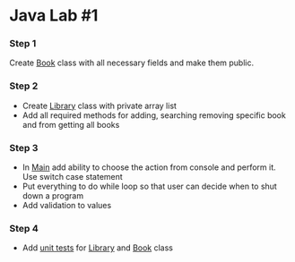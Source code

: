 # Java Lab #1

### Step 1

Create [Book](./src/main/java/org/lab/Book.java) class with all necessary fields and make them public.

### Step 2

- Create [Library](./src/main/java/org/lab/Library.java) class with private array list
- Add all required methods for adding, searching removing specific book and from getting all books
  
### Step 3

- In [Main](./src/main/java/org/lab/Main.java) add ability to choose the action from console and perform it. Use switch case statement
- Put everything to do while loop so that user can decide when to shut down a program
- Add validation to values
  
### Step 4

- Add [unit tests](./src/test/java/org/lab/testing) for [Library](./src/main/java/org/lab/Library.java) and [Book](./src/main/java/org/lab/Book.java) class
